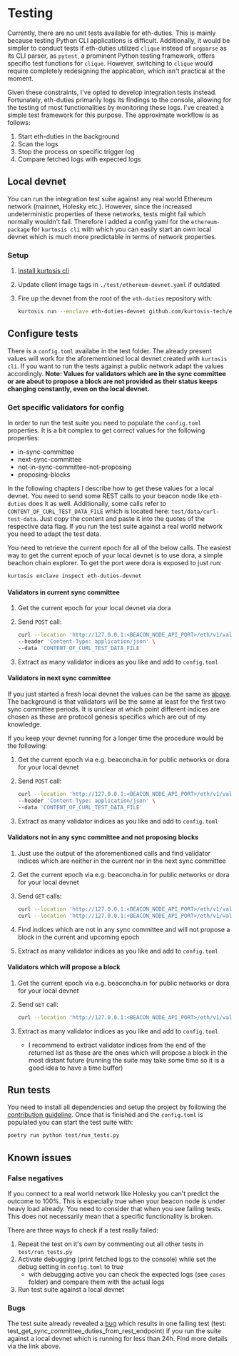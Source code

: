 # Testing

Currently, there are no unit tests available for eth-duties. This is mainly because testing Python CLI applications is difficult. Additionally, it would be simpler to conduct tests if eth-duties utilized `clique` instead of `argparse` as its CLI parser, as `pytest`, a prominent Python testing framework, offers specific test functions for `clique`. However, switching to `clique` would require completely redesigning the application, which isn't practical at the moment.

Given these constraints, I've opted to develop integration tests instead. Fortunately, eth-duties primarily logs its findings to the console, allowing for the testing of most functionalities by monitoring these logs. I've created a simple test framework for this purpose. The approximate workflow is as follows:

1. Start eth-duties in the background
1. Scan the logs
1. Stop the process on specific trigger log
1. Compare fetched logs with expected logs

## Local devnet

You can run the integration test suite against any real world Ethereum network (mainnet, Holesky etc.). However, since the increased undeterministic properties of these networks, tests might fail which normally wouldn't fail. Therefore I added a config yaml for the `ethereum-package` for `kurtosis cli` with which you can easily start an own local devnet which is much more predictable in terms of network properties.

### Setup

1. [Install kurtosis cli](https://docs.kurtosis.com/install/)
1. Update client image tags in `./test/ethereum-devnet.yaml` if outdated
1. Fire up the devnet from the root of the `eth-duties` repository with:

    ```bash
    kurtosis run --enclave eth-duties-devnet github.com/kurtosis-tech/ethereum-package --args-file ./test/ethereum-devnet.yaml
    ```

## Configure tests

There is a `config.toml` availabe in the test folder. The already present values will work for the aforementioned local devnet created with `kurtosis cli`. If you want to run the tests against a public network adapt the values accordingly. **Note: Values for validators which are in the sync committee or are about to propose a block are not provided as their status keeps changing constantly, even on the local devnet.**

### Get specific validators for config

In order to run the test suite you need to populate the `config.toml` properties. It is a bit complex to get correct values for the following properties:

- in-sync-committee
- next-sync-committee
- not-in-sync-committee-not-proposing
- proposing-blocks

In the following chapters I describe how to get these values for a local devnet. You need to send some REST calls to your beacon node like `eth-duties` does it as well. Additionally, some calls refer to `CONTENT_OF_CURL_TEST_DATA_FILE` which is located here: `test/data/curl-test-data`. Just copy the content and paste it into the quotes of the respective data flag. If you run the test suite against a real world network you need to adapt the test data.

You need to retrieve the current epoch for all of the below calls. The easiest way to get the current epoch of your local devnet is to use dora, a simple beachon chain explorer. To get the port were dora is exposed to just run:

```bash
kurtosis enclave inspect eth-duties-devnet
```

#### Validators in current sync committee

1. Get the current epoch for your local devnet via dora
1. Send `POST` call:

    ```bash
    curl --location 'http://127.0.0.1:<BEACON_NODE_API_PORT>/eth/v1/validator/duties/sync/<CURRENT_EPOCH>' \
    --header 'Content-Type: application/json' \
    --data 'CONTENT_OF_CURL_TEST_DATA_FILE'
    ```

1. Extract as many validator indices as you like and add to `config.toml`

#### Validators in next sync committee

If you just started a fresh local devnet the values can be the same as [above](#validators-in-current-sync-committee). The background is that validators will be the same at least for the first two sync committee periods. It is unclear at which point different indices are chosen as these are protocol genesis specifics which are out of my knowledge.

If you keep your devnet running for a longer time the procedure would be the following:

1. Get the current epoch via e.g. beaconcha.in for public networks or dora for your local devnet
1. Send `POST` call:

    ```bash
    curl --location 'http://127.0.0.1:<BEACON_NODE_API_PORT>/eth/v1/validator/duties/sync/<CURRENT_EPOCH+256>' \
    --header 'Content-Type: application/json' \
    --data 'CONTENT_OF_CURL_TEST_DATA_FILE'
    ```

1. Extract as many validator indices as you like and add to `config.toml`

#### Validators not in any sync committee and not proposing blocks

1. Just use the output of the aforementioned calls and find validator indices which are neither in the current nor in the next sync committee
1. Get the current epoch via e.g. beaconcha.in for public networks or dora for your local devnet
1. Send `GET` calls:

    ```bash
    curl --location 'http://127.0.0.1:<BEACON_NODE_API_PORT>/eth/v1/validator/duties/proposer/<CURRENT_EPOCH>'
    curl --location 'http://127.0.0.1:<BEACON_NODE_API_PORT>/eth/v1/validator/duties/proposer/<CURRENT_EPOCH+1>'
    ```

1. Find indices which are not in any sync committee and will not propose a block in the current and upcoming epoch
1. Extract as many validator indices as you like and add to `config.toml`

#### Validators which will propose a block

1. Get the current epoch via e.g. beaconcha.in for public networks or dora for your local devnet
1. Send `GET` call:

    ```bash
    curl --location 'http://127.0.0.1:<BEACON_NODE_API_PORT>/eth/v1/validator/duties/proposer/<CURRENT_EPOCH+1>'
    ```

1. Extract as many validator indices as you like and add to `config.toml`
    - I recommend to extract validator indices from the end of the returned list as these are the ones which will propose a block in the most distant future (running the suite may take some time so it is a good idea to have a time buffer)

## Run tests

You need to install all dependencies and setup the project by following the [contribution guideline](contribute.md/#installation). Once that is finished and the `config.toml` is populated you can start the test suite with:

```bash
poetry run python test/run_tests.py
```

## Known issues

### False negatives

If you connect to a real world network like Holesky you can't predict the outcome to 100%. This is especially true when your beacon node is under heavy load already. You need to consider that when you see failing tests. This does not necessarily mean that a specific functionality is broken.

There are three ways to check if a test really failed:

1. Repeat the test on it's own by commenting out all other tests in `test/run_tests.py`
1. Activate debugging (print fetched logs to the console) while set the debug setting in `config.toml` to true
    - with debugging active you can check the expected logs (see `cases` folder) and compare them with the actual logs
1. Run test suite against a local devnet

### Bugs

The test suite already revealed a [bug](https://github.com/TobiWo/eth-duties/issues/78) which results in one failing test (test: test_get_sync_committee_duties_from_rest_endpoint) if you run the suite against a local devnet which is running for less than 24h. Find more details via the link above.
